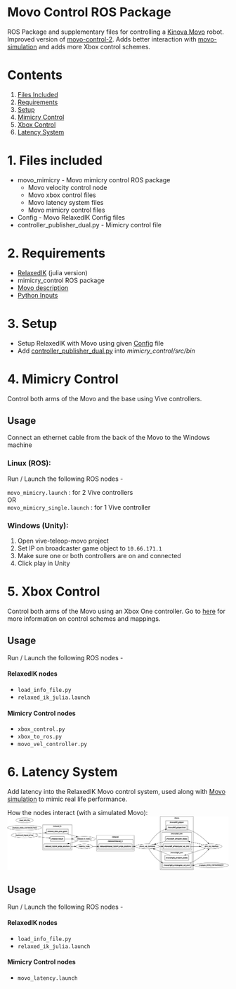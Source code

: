 # Movo Control ROS Package

ROS Package and supplementary files for controlling a [Kinova Movo](https://www.kinovarobotics.com/sites/default/files/OP-03_2019-05_R01.pdf) robot. Improved version of [movo-control-2](). Adds better interaction with [movo-simulation]() and adds more Xbox control schemes.

# Contents
1. [Files Included](#1-files-included)
2. [Requirements](#2-requirements)
3. [Setup](#3-setup)
4. [Mimicry Control](#4-mimicry-control)
5. [Xbox Control](#5-xbox-control)
6. [Latency System](#6-latency-system)

# 1. Files included

* movo_mimicry - Movo mimicry control ROS package
    * Movo velocity control node
    * Movo xbox control files
    * Movo latency system files
    * Movo mimicry control files
* Config - Movo RelaxedIK Config files
* controller_publisher_dual.py - Mimicry control file

# 2. Requirements
* [RelaxedIK](https://github.com/uwgraphics/relaxed_ik) (julia version)
* mimicry_control ROS package
* [Movo description](https://github.com/Kinovarobotics/kinova-movo/tree/master/movo_common/movo_description)
* [Python Inputs](https://pypi.org/project/inputs/)

# 3. Setup
* Setup RelaxedIK with Movo using given [Config](./Config) file
* Add [controller_publisher_dual.py](./controller_publisher_dual.py) into *mimicry_control/src/bin*

# 4. Mimicry Control

Control both arms of the Movo and the base using Vive controllers.

## Usage

Connect an ethernet cable from the back of the
Movo to the Windows machine

### Linux (ROS):

Run / Launch the following ROS nodes -

`movo_mimicry.launch` : for 2 Vive controllers  
OR  
`movo_mimicry_single.launch` : for 1 Vive controller


### Windows (Unity):
1. Open vive-teleop-movo project
2. Set IP on broadcaster game object to `10.66.171.1`
3. Make sure one or both controllers are on and connected
4. Click play in Unity

# 5. Xbox Control

Control both arms of the Movo using an Xbox One controller. Go to [here]() for more information on control schemes and mappings.

## Usage

Run / Launch the following ROS nodes -

#### RelaxedIK nodes
* `load_info_file.py`
* `relaxed_ik_julia.launch`

#### Mimicry Control nodes
* `xbox_control.py`
* `xbox_to_ros.py`
* `movo_vel_controller.py`

# 6. Latency System

Add latency into the RelaxedIK Movo control system, used along with
[Movo simulation](https://github.com/joshuawisc/movo-sim-scene)
to mimic real life performance.

How the nodes interact (with a simulated Movo):
![Rosgraph](./images/rosgraph.png)


## Usage

Run / Launch the following ROS nodes -

#### RelaxedIK nodes
* `load_info_file.py`
* `relaxed_ik_julia.launch`

#### Mimicry Control nodes
* `movo_latency.launch`
